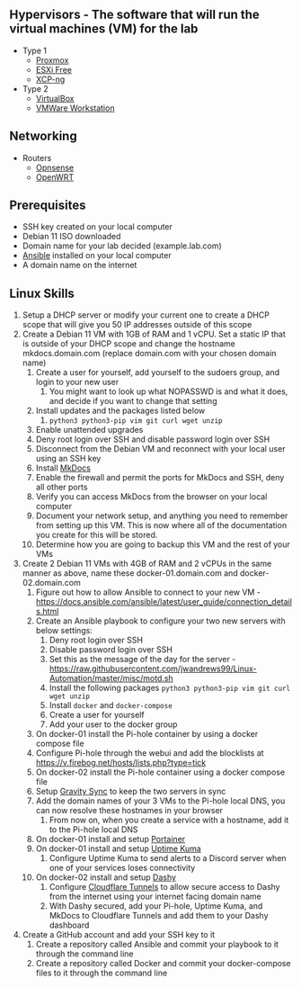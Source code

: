 ## Hypervisors - The software that will run the virtual machines (VM) for the lab 
- Type 1
	- [Proxmox](https://www.proxmox.com/en/proxmox-ve)
	- [ESXi Free](https://customerconnect.vmware.com/en/evalcenter?p=free-esxi8)
	- [XCP-ng](https://xcp-ng.org/)
- Type 2
	- [VirtualBox](https://www.virtualbox.org/)
	- [VMWare Workstation](https://www.vmware.com/products/workstation-pro.html)

## Networking
- Routers
	- [Opnsense](https://opnsense.org/)
	- [OpenWRT](https://openwrt.org/start)

## Prerequisites 
- SSH key created on your local computer
- Debian 11 ISO downloaded
- Domain name for your lab decided (example.lab.com)
- [Ansible](https://docs.ansible.com/ansible/latest/user_guide/index.html) installed on your local computer
- A domain name on the internet

## Linux Skills
1. Setup a DHCP server or modify your current one to create a DHCP scope that will give you 50 IP addresses outside of this scope
2. Create a Debian 11 VM with 1GB of RAM and 1 vCPU. Set a static IP that is outside of your DHCP scope and change the hostname mkdocs.domain.com (replace domain.com with your chosen domain name)
	1. Create a user for yourself, add yourself to the sudoers group, and login to your new user
		1. You might want to look up what NOPASSWD is and what it does, and decide if you want to change that setting
	2. Install updates and the packages listed below
		1. `python3 python3-pip vim git curl wget unzip`
	3. Enable unattended upgrades
	4. Deny root login over SSH and disable password login over SSH
	5. Disconnect from the Debian VM and reconnect with your local user using an SSH key
	6. Install [MkDocs](https://www.mkdocs.org/getting-started/)
	7. Enable the firewall and permit the ports for MkDocs and SSH, deny all other ports
	8. Verify you can access MkDocs from the browser on your local computer
	9. Document your network setup, and anything you need to remember from setting up this VM. This is now where all of the documentation you create for this will be stored.
	10. Determine how you are going to backup this VM and the rest of your VMs
3. Create 2 Debian 11 VMs with 4GB of RAM and 2 vCPUs in the same manner as above, name these docker-01.domain.com and docker-02.domain.com
	1. Figure out how to allow Ansible to connect to your new VM - https://docs.ansible.com/ansible/latest/user_guide/connection_details.html
	2. Create an Ansible playbook to configure your two new servers with below settings:
		1. Deny root login over SSH
		2. Disable password login over SSH
		3. Set this as the message of the day for the server - https://raw.githubusercontent.com/jwandrews99/Linux-Automation/master/misc/motd.sh
		4. Install the following packages `python3 python3-pip vim git curl wget unzip`
		5. Install `docker` and `docker-compose`
		6. Create a user for yourself
		7. Add your user to the docker group
	3. On docker-01 install the Pi-hole container by using a docker compose file
	4. Configure Pi-hole through the webui and add the blocklists at https://v.firebog.net/hosts/lists.php?type=tick
	5. On docker-02 install the Pi-hole container using a docker compose file
	6. Setup [Gravity Sync](https://github.com/vmstan/gravity-sync) to keep the two servers in sync
	7. Add the domain names of your 3 VMs to the Pi-hole local DNS, you can now resolve these hostnames in your browser
		1. From now on, when you create a service with a hostname, add it to the Pi-hole local DNS
	8. On docker-01 install and setup [Portainer](https://docs.portainer.io/start/intro)
	9. On docker-01 install and setup [Uptime Kuma](https://github.com/louislam/uptime-kuma)
		1. Configure Uptime Kuma to send alerts to a Discord server when one of your services loses connectivity
	10. On docker-02 install and setup [Dashy](https://github.com/lissy93/dashy)
		1. Configure [Cloudflare Tunnels](https://developers.cloudflare.com/cloudflare-one/connections/connect-apps) to allow secure access to Dashy from the internet using your internet facing domain name
		2. With Dashy secured, add your Pi-hole, Uptime Kuma, and MkDocs to Cloudflare Tunnels and add them to your Dashy dashboard
4. Create a GitHub account and add your SSH key to it
	1. Create a repository called Ansible and commit your playbook to it through the command line
	2. Create a repository called Docker and commit your docker-compose files to it through the command line